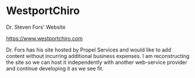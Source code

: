 # WestportChiro
Dr. Steven Fors' Website

https://www.westportchiro.com

Dr. Fors has his site hosted by Propel Services and would like to add content without incurring additional business expenses.
I am reconstructing the site so we can host it independently with another web-service provider and continue developing it as we see fit.
